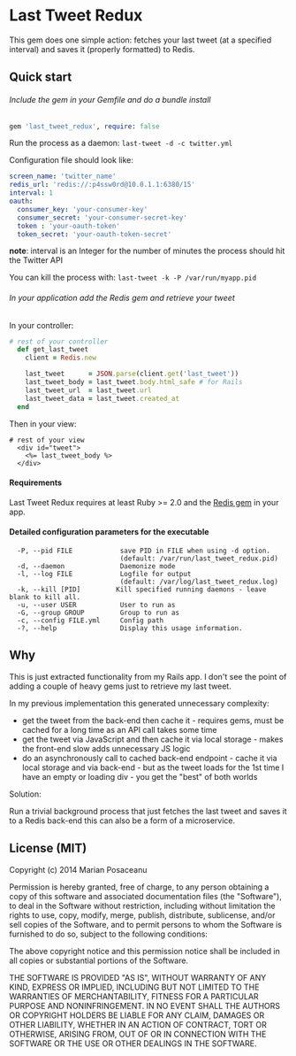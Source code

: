 # Last Tweet Redux

This gem does one simple action: fetches your last tweet (at a specified interval) and saves it (properly formatted) to Redis.

## Quick start

###### Include the gem in your Gemfile and do a bundle install

```ruby
gem 'last_tweet_redux', require: false
```

Run the process as a daemon: `last-tweet -d -c twitter.yml`

Configuration file should look like:

```yml
screen_name: 'twitter_name'
redis_url: 'redis://:p4ssw0rd@10.0.1.1:6380/15'
interval: 1
oauth:
  consumer_key: 'your-consumer-key'
  consumer_secret: 'your-consumer-secret-key'
  token : 'your-oauth-token'
  token_secret: 'your-oauth-token-secret'
```

__note__: interval is an Integer for the number of minutes the process should hit the Twitter API

You can kill the process with: `last-tweet -k -P /var/run/myapp.pid`

###### In your application add the Redis gem and retrieve your tweet

In your controller:

```ruby
# rest of your controller
  def get_last_tweet
    client = Redis.new

    last_tweet      = JSON.parse(client.get('last_tweet'))
    last_tweet_body = last_tweet.body.html_safe # for Rails
    last_tweet_url  = last_tweet.url
    last_tweet_data = last_tweet.created_at
  end
```

Then in your view:

```erb
# rest of your view
  <div id="tweet">
    <%= last_tweet_body %>
  </div>
```

#### Requirements

Last Tweet Redux requires at least Ruby >= 2.0 and the [Redis gem](https://github.com/redis/redis-rb) in your app.

#### Detailed configuration parameters for the executable

```
  -P, --pid FILE            save PID in FILE when using -d option.
                            (default: /var/run/last_tweet_redux.pid)
  -d, --daemon              Daemonize mode
  -l, --log FILE            Logfile for output
                            (default: /var/log/last_tweet_redux.log)
  -k, --kill [PID]         Kill specified running daemons - leave blank to kill all.
  -u, --user USER           User to run as
  -G, --group GROUP         Group to run as
  -c, --config FILE.yml     Config path
  -?, --help                Display this usage information.
```

## Why

This is just extracted functionality from my Rails app. I don't see the point of adding a couple of heavy gems just to retrieve my last tweet.

In my previous implementation this generated unnecessary complexity:

- get the tweet from the back-end then cache it - requires gems, must be cached for a long time as an API call takes some time
- get the tweet via JavaScript and then cache it via local storage - makes the front-end slow adds unnecessary JS logic
- do an asynchronously call to cached back-end endpoint - cache it via local storage and via back-end - but as the tweet loads for the 1st time I have an empty or loading div - you get the "best" of both worlds

Solution:

Run a trivial background process that just fetches the last tweet and saves it to a Redis back-end this can also be a form of a microservice.

## License (MIT)

Copyright (c) 2014 Marian Posaceanu

Permission is hereby granted, free of charge, to any person obtaining a copy of this software and associated documentation files (the "Software"), to deal in the Software without restriction, including without limitation the rights to use, copy, modify, merge, publish, distribute, sublicense, and/or sell copies of the Software, and to permit persons to whom the Software is furnished to do so, subject to the following conditions:

The above copyright notice and this permission notice shall be included in all copies or substantial portions of the Software.

THE SOFTWARE IS PROVIDED "AS IS", WITHOUT WARRANTY OF ANY KIND, EXPRESS OR IMPLIED, INCLUDING BUT NOT LIMITED TO THE WARRANTIES OF MERCHANTABILITY, FITNESS FOR A PARTICULAR PURPOSE AND NONINFRINGEMENT. IN NO EVENT SHALL THE AUTHORS OR COPYRIGHT HOLDERS BE LIABLE FOR ANY CLAIM, DAMAGES OR OTHER LIABILITY, WHETHER IN AN ACTION OF CONTRACT, TORT OR OTHERWISE, ARISING FROM, OUT OF OR IN CONNECTION WITH THE SOFTWARE OR THE USE OR OTHER DEALINGS IN THE SOFTWARE.
